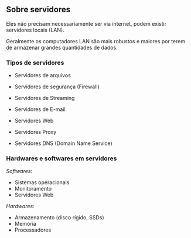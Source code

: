 ## Sobre servidores

Eles não precisam necessariamente ser via internet, podem existir servidores locais (LAN).

Geralmente os computadores LAN são mais robustos e maiores por terem de armazenar grandes quantidades de dados.

### Tipos de servidores

- Servidores de arquivos

- Servidores de segurança (Firewall)

- Servidores de Streaming
- Servidores de E-mail
- Servidores Web
- Servidores Proxy
- Servidores DNS (Domain Name Service)



### Hardwares e softwares em servidores

*Softwares*:

- Sistemas operacionais 
- Monitoramento
- Servidores Web

*Hardwares*:

- Armazenamento (disco rígido, SSDs)
- Memória
- Processadores

